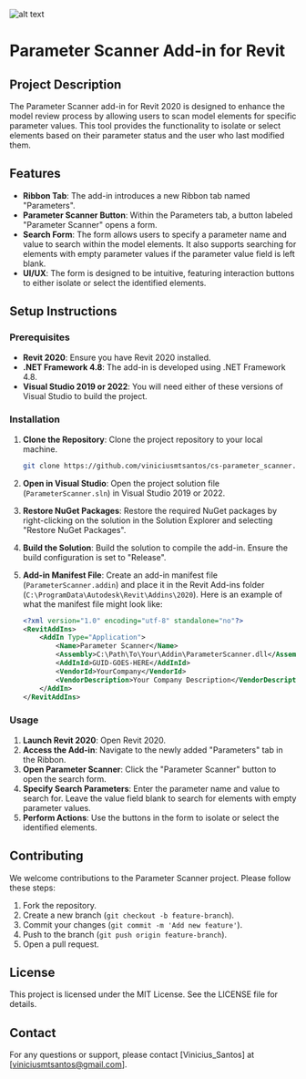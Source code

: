 ![alt text](ParameterScanner/Resources/scanner_icon.ico)
# Parameter Scanner Add-in for Revit

## Project Description

The Parameter Scanner add-in for Revit 2020 is designed to enhance the model review process by allowing users to scan model elements for specific parameter values. This tool provides the functionality to isolate or select elements based on their parameter status and the user who last modified them.

## Features

- **Ribbon Tab**: The add-in introduces a new Ribbon tab named "Parameters".
- **Parameter Scanner Button**: Within the Parameters tab, a button labeled "Parameter Scanner" opens a form.
- **Search Form**: The form allows users to specify a parameter name and value to search within the model elements. It also supports searching for elements with empty parameter values if the parameter value field is left blank.
- **UI/UX**: The form is designed to be intuitive, featuring interaction buttons to either isolate or select the identified elements.

## Setup Instructions

### Prerequisites

- **Revit 2020**: Ensure you have Revit 2020 installed.
- **.NET Framework 4.8**: The add-in is developed using .NET Framework 4.8.
- **Visual Studio 2019 or 2022**: You will need either of these versions of Visual Studio to build the project.

### Installation

1. **Clone the Repository**: Clone the project repository to your local machine.
    ```bash
    git clone https://github.com/viniciusmtsantos/cs-parameter_scanner.git
    ```
2. **Open in Visual Studio**: Open the project solution file (`ParameterScanner.sln`) in Visual Studio 2019 or 2022.
3. **Restore NuGet Packages**: Restore the required NuGet packages by right-clicking on the solution in the Solution Explorer and selecting "Restore NuGet Packages".
4. **Build the Solution**: Build the solution to compile the add-in. Ensure the build configuration is set to "Release".
5. **Add-in Manifest File**: Create an add-in manifest file (`ParameterScanner.addin`) and place it in the Revit Add-ins folder (`C:\ProgramData\Autodesk\Revit\Addins\2020`). Here is an example of what the manifest file might look like:

    ```xml
    <?xml version="1.0" encoding="utf-8" standalone="no"?>
    <RevitAddIns>
        <AddIn Type="Application">
            <Name>Parameter Scanner</Name>
            <Assembly>C:\Path\To\Your\Addin\ParameterScanner.dll</Assembly>
            <AddInId>GUID-GOES-HERE</AddInId>
            <VendorId>YourCompany</VendorId>
            <VendorDescription>Your Company Description</VendorDescription>
        </AddIn>
    </RevitAddIns>
    ```

### Usage

1. **Launch Revit 2020**: Open Revit 2020.
2. **Access the Add-in**: Navigate to the newly added "Parameters" tab in the Ribbon.
3. **Open Parameter Scanner**: Click the "Parameter Scanner" button to open the search form.
4. **Specify Search Parameters**: Enter the parameter name and value to search for. Leave the value field blank to search for elements with empty parameter values.
5. **Perform Actions**: Use the buttons in the form to isolate or select the identified elements.

## Contributing

We welcome contributions to the Parameter Scanner project. Please follow these steps:

1. Fork the repository.
2. Create a new branch (`git checkout -b feature-branch`).
3. Commit your changes (`git commit -m 'Add new feature'`).
4. Push to the branch (`git push origin feature-branch`).
5. Open a pull request.

## License

This project is licensed under the MIT License. See the LICENSE file for details.

## Contact

For any questions or support, please contact [Vinicius_Santos] at [viniciusmtsantos@gmail.com].
